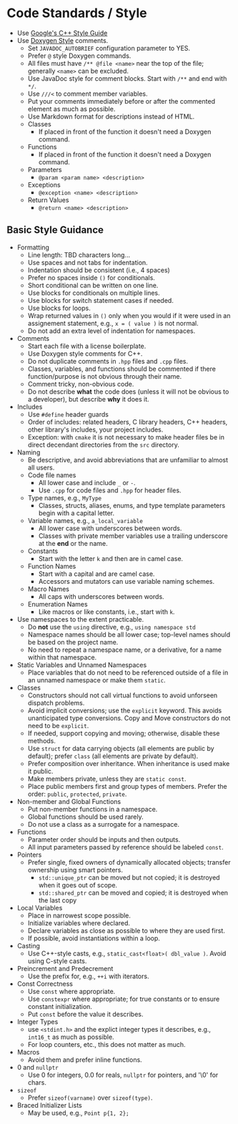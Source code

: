 # Code Standards / Style

- Use [Google's C++ Style Guide](https://google.github.io/styleguide/cppguide.html)
- Use [Doxygen Style](http://www.stack.nl/~dimitri/doxygen/manual/docblocks.html) comments.
    - Set `JAVADOC_AUTOBRIEF` configuration parameter to YES.
    - Prefer `@` style Doxygen commands.
    - All files must have `/** @file <name>` near the top of the file; generally `<name>` can be excluded.
    - Use JavaDoc style for comment blocks. Start with `/**` and end with `*/`.
    - Use `///<` to comment member variables.
    - Put your comments immediately before or after the commented element as much as possible.
    - Use Markdown format for descriptions instead of HTML.
    - Classes
        - If placed in front of the function it doesn't need a Doxygen command.
    - Functions
        - If placed in front of the function it doesn't need a Doxygen command.
    - Parameters
        - `@param <param name> <description>`
    - Exceptions
        - `@exception <name> <description>`
    - Return Values
        - `@return <name> <description>`

## Basic Style Guidance

- Formatting
    - Line length: TBD characters long...
    - Use spaces and not tabs for indentation.
    - Indentation should be consistent (i.e., 4 spaces)
    - Prefer no spaces inside `()` for conditionals.
    - Short conditional can be written on one line.
    - Use blocks for conditionals on multiple lines.
    - Use blocks for switch statement cases if needed.
    - Use blocks for loops.
    - Wrap returned values in `()` only when you would if it were used in an assignement statement, e.g., `x = ( value )` is not normal.
    - Do not add an extra level of indentation for namespaces.
- Comments
    - Start each file with a license boilerplate.
    - Use Doxygen style comments for C++.
    - Do not duplicate comments in `.hpp` files and `.cpp` files.
    - Classes, variables, and functions should be commented if there function/purpose is not obvious through their name.
    - Comment tricky, non-obvious code.
    - Do not describe **what** the code does (unless it will not be obvious to a developer), but describe **why** it does it.
- Includes
    - Use `#define` header guards
    - Order of includes: related headers, C library headers, C++ headers, other library's includes, your project includes.
    - Exception: with `cmake` it is not necessary to make header files be in direct decendant directories from the `src` directory.
- Naming
    - Be descriptive, and avoid abbreviations that are unfamiliar to almost all users.
    - Code file names
        - All lower case and include `_` or `-`.
        - Use `.cpp` for code files and `.hpp` for header files.
    - Type names, e.g., `MyType`
        - Classes, structs, aliases, enums, and type template parameters begin with a capital letter.
    - Variable names, e.g., `a_local_variable`
        - All lower case with underscores between words.
        - Classes with private member variables use a trailing underscore at the **end** or the name.
    - Constants
        - Start with the letter `k` and then are in camel case.
    - Function Names
        - Start with a capital and are camel case.
        - Accessors and mutators can use variable naming schemes.
    - Macro Names
        - All caps with underscores between words.
    - Enumeration Names
        - Like macros or like constants, i.e., start with `k`.
- Use namespaces to the extent practicable.
    - Do **not** use the `using` directive, e.g., `using namespace std`
    - Namespace names should be all lower case; top-level names should be based on the project name.
    - No need to repeat a namespace name, or a derivative, for a name within that namespace.
- Static Variables and Unnamed Namespaces
    - Place variables that do not need to be referenced outside of a file in an unnamed namespace or make them `static`.
- Classes
    - Constructors should not call virtual functions to avoid unforseen dispatch problems.
    - Avoid implicit conversions; use the `explicit` keyword. This avoids unanticipated type conversions. Copy and Move constructors do not need to be `explicit`.
    - If needed, support copying and moving; otherwise, disable these methods.
    - Use `struct` for data carrying objects (all elements are public by default); prefer `class` (all elements are private by default).
    - Prefer composition over inheritance. When inheritance is used make it public.
    - Make members private, unless they are `static const`.
    - Place public members first and group types of members. Prefer the order: `public`, `protected`, `private`.
- Non-member and Global Functions
    - Put non-member functions in a namespace.
    - Global functions should be used rarely.
    - Do not use a class as a surrogate for a namespace.
- Functions
    - Parameter order should be inputs and then outputs.
    - All input parameters passed by reference should be labeled `const`.
- Pointers
    - Prefer single, fixed owners of dynamically allocated objects; transfer ownership using smart pointers.
        - `std::unique_ptr` can be moved but not copied; it is destroyed when it goes out of scope.
        - `std::shared_ptr` can be moved and copied; it is destroyed when the last copy
- Local Variables
    - Place in narrowest scope possible.
    - Initialize variables where declared.
    - Declare variables as close as possible to where they are used first.
    - If possible, avoid instantiations within a loop.
- Casting
    - Use C++-style casts, e.g., `static_cast<float>( dbl_value )`. Avoid using C-style casts.
- Preincrement and Predecrement
    - Use the prefix for, e.g., `++i` with iterators.
- Const Correctness
    - Use `const` where appropriate.
    - Use `constexpr` where appropriate; for true constants or to ensure constant initialization.
    - Put `const` before the value it describes.
- Integer Types
    - use `<stdint.h>` and the explict integer types it describes, e.g., `int16_t` as much as possible.
    - For loop counters, etc., this does not matter as much.
- Macros
    - Avoid them and prefer inline functions.
- 0 and `nullptr`
    - Use 0 for integers, 0.0 for reals, `nullptr` for pointers, and '\0' for chars.
- `sizeof`
    - Prefer `sizeof(varname)` over `sizeof(type)`.
- Braced Initializer Lists
    - May be used, e.g., `Point p{1, 2};`


